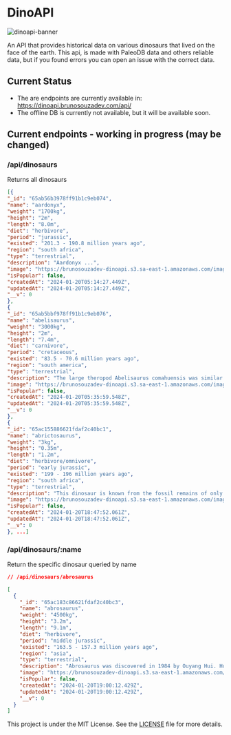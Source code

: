 # DinoAPI

![dinoapi-banner](https://github.com/darkmoonsk/dinoapi/assets/101902194/f3310efa-2961-4eb3-a978-6c00f6a4fdc6)

An API that provides historical data on various dinosaurs that lived on the face of the earth. This api, is made with PaleoDB data and others reliable data, but if you found errors you can open an issue with the correct data.

## Current Status

- The are endpoints are currently available in: https://dinoapi.brunosouzadev.com/api/
- The offline DB is currently not available, but it will be available soon.

## Current endpoints - working in progress (may be changed)

### /api/dinosaurs

Returns all dinosaurs

```json
[{
"_id": "65ab56b3978ff91b1c9eb074",
"name": "aardonyx",
"weight": "1700kg",
"height": "2m",
"length": "8.0m",
"diet": "herbivore",
"period": "jurassic",
"existed": "201.3 - 190.8 million years ago",
"region": "south africa",
"type": "terrestrial",
"description": "Aardonyx ...",
"image": "https://brunosouzadev-dinoapi.s3.sa-east-1.amazonaws.com/images/aardonyx.jpg",
"isPopular": false,
"createdAt": "2024-01-20T05:14:27.449Z",
"updatedAt": "2024-01-20T05:14:27.449Z",
"__v": 0
},
{
"_id": "65ab5bbf978ff91b1c9eb076",
"name": "abelisaurus",
"weight": "3000kg",
"height": "2m",
"length": "7.4m",
"diet": "carnivore",
"period": "cretaceous",
"existed": "83.5 - 70.6 million years ago",
"region": "south america",
"type": "terrestrial",
"description": "The large theropod Abelisaurus comahuensis was similar to Albertosaurus from Alberta ...",
"image": "https://brunosouzadev-dinoapi.s3.sa-east-1.amazonaws.com/images/abelisaurus.jpg",
"isPopular": false,
"createdAt": "2024-01-20T05:35:59.548Z",
"updatedAt": "2024-01-20T05:35:59.548Z",
"__v": 0
},
{
"_id": "65ac155886621fdaf2c40bc1",
"name": "abrictosaurus",
"weight": "3kg",
"height": "0.35m",
"length": "1.2m",
"diet": "herbivore/omnivore",
"period": "early jurassic",
"existed": "199 - 196 million years ago",
"region": "south africa",
"type": "terrestrial",
"description": "This dinosaur is known from the fossil remains of only two individuals...",
"image": "https://brunosouzadev-dinoapi.s3.sa-east-1.amazonaws.com/images/abrictosaurus.jpg",
"isPopular": false,
"createdAt": "2024-01-20T18:47:52.061Z",
"updatedAt": "2024-01-20T18:47:52.061Z",
"__v": 0
}, ...]
```

### /api/dinosaurs/:name

Return the specific dinosaur queried by name

```json
// /api/dinosaurs/abrosaurus

[
  {
    "_id": "65ac183c86621fdaf2c40bc3",
    "name": "abrosaurus",
    "weight": "4500kg",
    "height": "3.2m",
    "length": "9.1m",
    "diet": "herbivore",
    "period": "middle jurassic",
    "existed": "163.5 - 157.3 million years ago",
    "region": "asia",
    "type": "terrestrial",
    "description": "Abrosaurus was discovered in 1984 by Ouyang Hui. Hui first named his find in his 1986 thesis as A. gigantorhinus, or Abrosaurus Gigantorhinus. It's classification has gone under many changes since. The fossils that were found are extremely fragmented, and scientists are still unsure whether this is a separate genus or not. Like most sauropods, Abrosaurus was a quadrupedal herbivore but it was rather small for a sauropod, not much more than 30 feet (9 m) long. Its head was boxy and topped with a tall bony arch containing the nostrils.The generic name meaning 'delicate lizard (from from the Greek αβρος meaning 'delicate' or 'dainty' and σαυρος meaning 'lizard')', refers to the nature of the skull, with large openings separated by thin bony struts. The only named species is now known as A. dongpoi, and is named after eleventh century Chinese poet Su Shi, also known as Su Dongpo, who was born in Sichuan.",
    "image": "https://brunosouzadev-dinoapi.s3.sa-east-1.amazonaws.com/images/abrosaurus.jpg",
    "isPopular": false,
    "createdAt": "2024-01-20T19:00:12.429Z",
    "updatedAt": "2024-01-20T19:00:12.429Z",
    "__v": 0
  }
]
```

This project is under the MIT License. See the [LICENSE](https://github.com/darkmoonsk/dinoapi/blob/main/LICENSE) file for more details.
